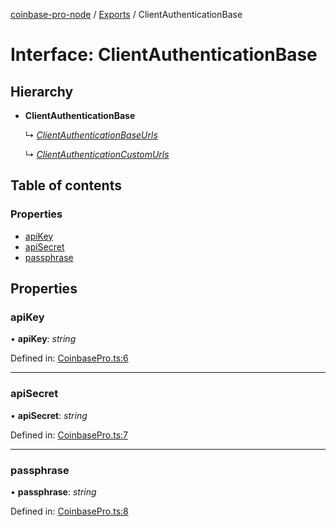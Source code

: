 [coinbase-pro-node](../README.md) / [Exports](../modules.md) / ClientAuthenticationBase

# Interface: ClientAuthenticationBase

## Hierarchy

- **ClientAuthenticationBase**

  ↳ [_ClientAuthenticationBaseUrls_](clientauthenticationbaseurls.md)

  ↳ [_ClientAuthenticationCustomUrls_](clientauthenticationcustomurls.md)

## Table of contents

### Properties

- [apiKey](clientauthenticationbase.md#apikey)
- [apiSecret](clientauthenticationbase.md#apisecret)
- [passphrase](clientauthenticationbase.md#passphrase)

## Properties

### apiKey

• **apiKey**: _string_

Defined in: [CoinbasePro.ts:6](https://github.com/bennycode/coinbase-pro-node/blob/a2d34d0/src/CoinbasePro.ts#L6)

---

### apiSecret

• **apiSecret**: _string_

Defined in: [CoinbasePro.ts:7](https://github.com/bennycode/coinbase-pro-node/blob/a2d34d0/src/CoinbasePro.ts#L7)

---

### passphrase

• **passphrase**: _string_

Defined in: [CoinbasePro.ts:8](https://github.com/bennycode/coinbase-pro-node/blob/a2d34d0/src/CoinbasePro.ts#L8)
